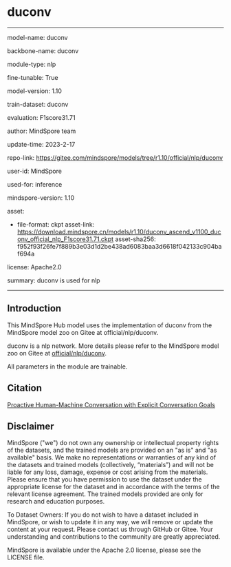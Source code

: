 # duconv

---

model-name: duconv

backbone-name: duconv

module-type: nlp

fine-tunable: True

model-version: 1.10

train-dataset: duconv

evaluation: F1score31.71

author: MindSpore team

update-time: 2023-2-17

repo-link: <https://gitee.com/mindspore/models/tree/r1.10/official/nlp/duconv>

user-id: MindSpore

used-for: inference

mindspore-version: 1.10

asset:

-
    file-format: ckpt
    asset-link: <https://download.mindspore.cn/models/r1.10/duconv_ascend_v1100_duconv_official_nlp_F1score31.71.ckpt>
    asset-sha256: f952f93f26fe7f889b3e03d1d2be438ad6083baa3d6618f042133c904baf694a

license: Apache2.0

summary: duconv is used for nlp

---

## Introduction

This MindSpore Hub model uses the implementation of duconv from the MindSpore model zoo on Gitee at official/nlp/duconv.

duconv is a nlp network. More details please refer to the MindSpore model zoo on Gitee at [official/nlp/duconv](https://gitee.com/mindspore/models/blob/r1.10/official/nlp/duconv/README_CN.md).

All parameters in the module are trainable.

## Citation

[Proactive Human-Machine Conversation with Explicit Conversation Goals](https://arxiv.org/pdf/1906.05572v2.pdf)

## Disclaimer

MindSpore ("we") do not own any ownership or intellectual property rights of the datasets, and the trained models are provided on an "as is" and "as available" basis. We make no representations or warranties of any kind of the datasets and trained models (collectively, “materials”) and will not be liable for any loss, damage, expense or cost arising from the materials. Please ensure that you have permission to use the dataset under the appropriate license for the dataset and in accordance with the terms of the relevant license agreement. The trained models provided are only for research and education purposes.

To Dataset Owners: If you do not wish to have a dataset included in MindSpore, or wish to update it in any way, we will remove or update the content at your request. Please contact us through GitHub or Gitee. Your understanding and contributions to the community are greatly appreciated.

MindSpore is available under the Apache 2.0 license, please see the LICENSE file.
